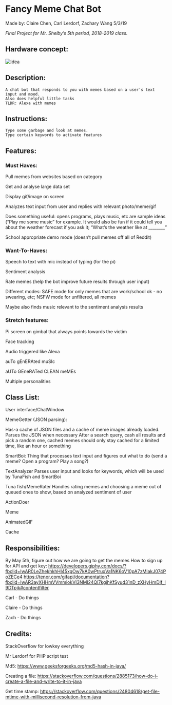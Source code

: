# Fancy Meme Chat Bot
Made by: Claire Chen, Carl Lerdorf, Zachary Wang
5/3/19

_Final Project for Mr. Shelby’s 5th period, 2018-2019 class._

## Hardware concept:
![idea](https://i.imgur.com/z820oNc.png)

## Description:
	A chat bot that responds to you with memes based on a user’s text input and mood.
	Also does helpful little tasks
	TLDR: Alexa with memes

## Instructions:
	Type some garbage and look at memes.
	Type certain keywords to activate features

## Features:
### Must Haves:
Pull memes from websites based on category


Get and analyse large data set


Display gif/image on screen


Analyzes text input from user and replies with relevant photo/meme/gif


Does something useful: opens programs, plays music, etc are sample ideas (“Play me some music” for example. 
It would also be fun if it could tell you about the weather forecast if you ask it; “What’s the weather like at ________”


School appropriate demo mode (doesn’t pull memes off all of Reddit)


### Want-To-Haves:
Speech to text with mic instead of typing (for the pi)


Sentiment analysis


Rate memes (help the bot improve future results through user input)


Different modes: SAFE mode for only memes that are work/school ok - no swearing, etc; NSFW mode for unfiltered, all memes


Maybe also finds music relevant to the sentiment analysis results

### Stretch features:
Pi screen on gimbal that always points towards the victim 


Face tracking


Audio triggered like Alexa 


auTo gEnERAted muSIc 


aUTo GEneRATed CLEAN meMEs


Multiple personalities


## Class List:
User interface/ChatWindow

MemeGetter (JSON parsing):

Has-a cache of JSON files and a cache of meme images already loaded. Parses the JSON when necessary
After a search query, cash all results and pick a random one, cached memes should only stay cached for a limited time, like an hour or something


SmartBoi: 
Thing that processes text input and figures out what to do (send a meme? Open a program? Play a song?)


TextAnalyzer
Parses user input and looks for keywords, which will be used by TunaFish and SmartBoi


Tuna fish/MemeRater
Handles rating memes and choosing a meme out of queued ones to show, based on analyzed sentiment of user


ActionDoer


Meme


AnimatedGIF


Cache

## Responsibilities:
By May 5th, figure out how we are going to get the memes
How to sign up for API and get key: https://developers.giphy.com/docs/?fbclid=IwAR0LeZhekhkhHI45xgOw7kA0wPtruxVa1NK6oV10pA7zMiakJ074PoZECe4
https://tenor.com/gifapi/documentation?fbclid=IwAR3ayXHHmVVmmiokVI3NMl24QI7kgihKfSyud31nD_zXHyHmDIf_I9DTpjk#contentfilter


Carl - Do things


Claire - Do things


Zach - Do things

## Credits:
StackOverflow for lowkey everything


Mr Lerdorf for PHP script test


Md5: https://www.geeksforgeeks.org/md5-hash-in-java/


Creating a file: https://stackoverflow.com/questions/2885173/how-do-i-create-a-file-and-write-to-it-in-java


Get time stamp: https://stackoverflow.com/questions/24804618/get-file-mtime-with-millisecond-resolution-from-java
	

